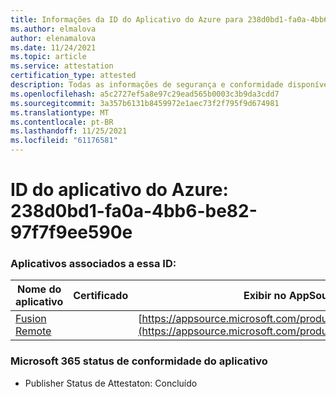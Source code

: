 ```yaml
---
title: Informações da ID do Aplicativo do Azure para 238d0bd1-fa0a-4bb6-be82-97f7f9ee590e
ms.author: elmalova
author: elenamalova
ms.date: 11/24/2021
ms.topic: article
ms.service: attestation
certification_type: attested
description: Todas as informações de segurança e conformidade disponíveis para 238d0bd1-fa0a-4bb6-be82-97f7f9ee590e.
ms.openlocfilehash: a5c2727ef5a8e97c29ead565b0003c3b9da3cdd7
ms.sourcegitcommit: 3a357b6131b8459972e1aec73f2f795f9d674981
ms.translationtype: MT
ms.contentlocale: pt-BR
ms.lasthandoff: 11/25/2021
ms.locfileid: "61176581"
---
```

# <a name="azure-app-id-238d0bd1-fa0a-4bb6-be82-97f7f9ee590e"></a>ID do aplicativo do Azure: 238d0bd1-fa0a-4bb6-be82-97f7f9ee590e


### <a name="apps-associated-with-this-id"></a>Aplicativos associados a essa ID:
| **Nome do aplicativo** | **Certificado** | **Exibir no AppSource** |
|--------------|---------------|-----------------------|
| [Fusion Remote](https://docs.microsoft.com/microsoft-365-app-certification/forward/WA200001422) |  | [https://appsource.microsoft.com/product/office/WA200001422](https://appsource.microsoft.com/product/office/WA200001422) |

### <a name="microsoft-365-app-compliance-status"></a>Microsoft 365 status de conformidade do aplicativo
- Publisher Status de Attestaton: Concluído
